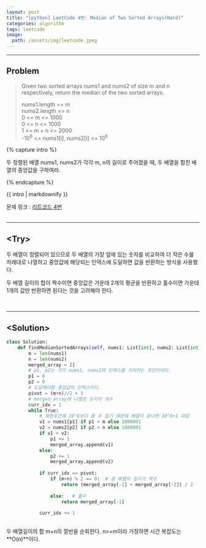 ```yaml
---
layout: post
title: "[python] LeetCode 4번: Median of Two Sorted Arrays(Hard)"
categories: algorithm
tags: leetcode
image:
  path: /assets/img/leetcode.jpeg
---
```


---

## Problem  
>Given two sorted arrays nums1 and nums2 of size m and n respectively, return the median of the two sorted arrays.
>
>nums1.length == m  
>nums2.length == n  
>0 <= m <= 1000  
>0 <= n <= 1000  
>1 <= m + n <= 2000  
>-10<sup>6</sup> <= nums1[i], nums2[i] <= 10<sup>6</sup> 

{% capture intro %}

두 정렬된 배열 nums1, nums2가 각각 m, n의 길이로 주어졌을 때, 두 배열을 합친 배열의 중앙값을 구하여라.

{% endcapture %}

<div class="notice">{{ intro | markdownify }}</div>

문제 링크 : [리트코드 4번](https://leetcode.com/problems/median-of-two-sorted-arrays/)  
<br/>

---
## <Try\>  
두 배열이 정렬되어 있으므로 두 배열의 가장 앞에 있는 숫자를 비교하여 더 작은 수를 차례대로 나열하고 중앙값에 해당되는 인덱스에 도달하면 값을 반환하는 방식을 사용했다.

두 배열 길이의 합이 짝수이면 중앙값은 가운데 2개의 평균을 반환하고 홀수이면 가운데 1개의 값만 반환하면 된다는 것을 고려해야 한다.

  
<br/>

---
## <Solution\>  


```python
class Solution:
    def findMedianSortedArrays(self, nums1: List[int], nums2: List[int]) -> float:
        m = len(nums1)
        n = len(nums2)
        merged_array = []
        # p1, p2는 각각 nums1, nums2의 인덱스를 가리키는 포인터이다.
        p1 = 0
        p2 = 0
        # 도달해야할 중앙값의 인덱스이다.
        pivot = (m+n)//2 + 1
        # merged_array에 나열된 숫자의 개수
        curr_idx = 1
        while True:
            # 제한조건에 10^6보다 클 수 없기 때문에 배열이 끝나면 10^6+1 대입
            v1 = nums1[p1] if p1 < m else 1000001
            v2 = nums2[p2] if p2 < n else 1000001
            if v1 < v2:
                p1 += 1
                merged_array.append(v1)
            else:
                p2 += 1
                merged_array.append(v2)
            
            if curr_idx == pivot:
                if (m+n) % 2 == 0:  # 총 배열의 길이가 짝수
                    return (merged_array[-1] + merged_array[-2]) / 2
                
                else:   # 홀수
                    return merged_array[-1]
            
            curr_idx += 1
                
```
두 배열길이의 합 m+n의 절반을 순회한다. n>=m이라 가정하면 시간 복잡도는 **O(n)**이다.
